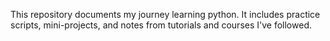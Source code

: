 This repository documents my journey learning python. It includes practice scripts, mini-projects, and notes from tutorials and courses I've followed.
